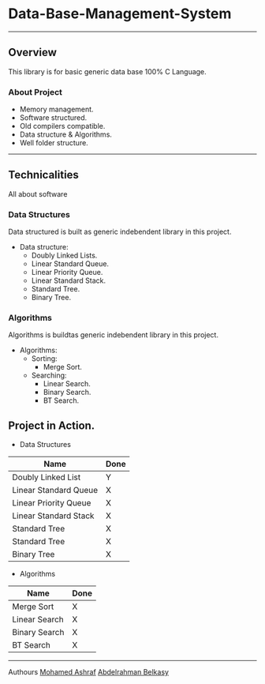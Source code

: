 # Data-Base-Management-System
___

## Overview 
This library is for basic generic data base 100% C Language.

### About Project
  * Memory management.
  * Software structured.
  * Old compilers compatible.
  * Data structure & Algorithms.
  * Well folder structure.

___

## Technicalities 
All about software

### Data Structures
Data structured is built as generic indebendent library in this project.

* Data structure:
  * Doubly Linked Lists.   
  * Linear Standard Queue.
  * Linear Priority Queue.
  * Linear Standard Stack.
  * Standard Tree. 
  * Binary Tree.

### Algorithms
Algorithms is buildtas generic indebendent library in this project.

* Algorithms:
    * Sorting:
        * Merge Sort.
    * Searching:
        * Linear Search.
        * Binary Search.  
        * BT Search.
 
 ## Project in Action.

 - Data Structures
  
 | Name | Done |
 |------|------|
 | Doubly Linked List    | Y |
 | Linear Standard Queue | X |
 | Linear Priority Queue | X |
 | Linear Standard Stack | X |
 | Standard Tree         | X |
 | Standard Tree         | X |
 | Binary Tree           | X |

- Algorithms
  
 | Name | Done |
 |------|------|
 | Merge Sort         | X |
 | Linear Search      | X |
 | Binary Search      | X |
 | BT Search          | X |

___
Authours
[Mohamed Ashraf](https://www.linkedin.com/in/mohamed-ashraf-wx/)
[Abdelrahman Belkasy](https://www.linkedin.com/in/abdelrahman-belkasy-686a021b6/)
